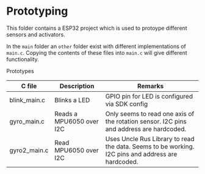 # Prototyping

This folder contains a ESP32 project which is used to protoype different sensors and activators.

In the `main` folder an `other` folder exist with different implementations of `main.c`.
Copying the contents of these files into `main.c` will give different functionality.

Prototypes

| C file | Description | Remarks|
|--------|-------------|---------|
| blink_main.c | Blinks a LED| GPIO pin for LED is configured via SDK config
| gyro_main.c | Reads a MPU6050 over I2C | Only seems to read one axis of the rotation sensor. I2C pins and address are hardcoded. |
| gyro2_main.c | Read MPU6050 over I2C | Uses Uncle Rus Library to read the data. Seems to be working. I2C pins and address are hardcoded. |


